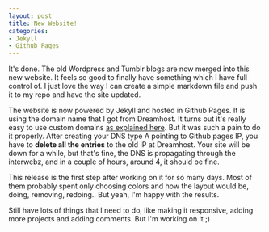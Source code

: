 ```yaml
---
layout: post
title: New Website!
categories:
- Jekyll
- Github Pages
---
```

It's done. The old Wordpress and Tumblr blogs are now merged into this new website. It feels so good to finally have something which I have full control of. I just love the way I can create a simple markdown file and push it to my repo and have the site updated.

The website is now powered by Jekyll and hosted in Github Pages. It is using the domain name that I got from Dreamhost. It turns out it's really easy to use custom domains <a href="https://help.github.com/articles/setting-up-a-custom-domain-with-pages" target="_blank">as explained here</a>. But it was such a pain to do it properly. After creating your DNS type A pointing to Github pages IP, you have to **delete all the entries** to the old IP at Dreamhost. Your site will be down for a while, but that's fine, the DNS is propagating through the interwebz, and in a couple of hours, around 4, it should be fine.

This release is the first step after working on it for so many days. Most of them probably spent only choosing colors and how the layout would be, doing, removing, redoing.. But yeah, I'm happy with the results.

Still have lots of things that I need to do, like making it responsive, adding more projects and adding comments. But I'm working on it ;)
